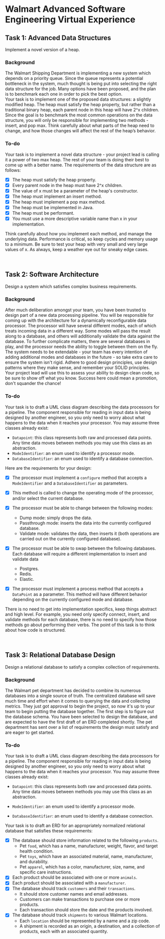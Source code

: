 # Walmart Advanced Software Engineering Virtual Experience

## Task 1: Advanced Data Structures
Implement a novel version of a heap.
### Background
The Walmart Shipping Department is implementing a new system which depends on a priority queue. Since the queue represents a potential bottleneck in the system, much thought is being put into selecting the right data structure for the job. Many options have been proposed, and the plan is to benchmark each one in order to pick the best option.   
Your task is to implement one of the proposed data structures: a slightly modified heap. The heap must satisfy the heap property, but rather than a traditional binary heap, each parent node in this heap will have 2^x children. Since the goal is to benchmark the most common operations on the data structure, you will only be responsible for implementing two methods - insert, and pop max. Think carefully about what parts of the heap need to change, and how those changes will affect the rest of the heap’s behavior.

### To-do
Your task is to implement a novel data structure - your project lead is calling it a power of two max heap. The rest of your team is doing their best to come up with a better name. The requirements of the data structure are as follows:

- [x] The heap must satisfy the heap property.
- [x] Every parent node in the heap must have 2^x children.
- [x] The value of x must be a parameter of the heap's constructor.
- [x] The heap must implement an insert method.
- [x] The heap must implement a pop max method.
- [x] The heap must be implemented in Java.
- [x] The heap must be performant.
- [x] You must use a more descriptive variable name than x in your implementation.  

Think carefully about how you implement each method, and manage the underlying data. Performance is critical, so keep cycles and memory usage to a minimum. Be sure to test your heap with very small and very large values of x. As always, keep a weather eye out for sneaky edge cases.

<br/>

## Task 2: Software Architecture
Design a system which satisfies complex business requirements.
### Background
After much deliberation amongst your team, you have been trusted to design part of a new data processing pipeline. You will be responsible for coming up with the architecture for a dynamically reconfigurable data processor. The processor will have several different modes, each of which treats incoming data in a different way. Some modes will pass the result along to a database, and others will additionally validate the data against the database. To further complicate matters, there are several databases in play, and the processor needs the ability to toggle between them on the fly. The system needs to be extendable - your team has every intention of adding additional modes and databases in the future - so take extra care to ensure the system isn't rigid. Adhere to good design principles, use design patterns where they make sense, and remember your SOLID principles. Your project lead will use this to assess your ability to design clean code, so be sure to show off what you know. Success here could mean a promotion, don't squander the chance!

### To-do
Your task is to draft a UML class diagram describing the data processors for a pipeline. The component responsible for reading in input data is being designed by another engineer, so you only need to worry about what happens to the data when it reaches your processor. You may assume three classes already exist:   

- `Datapoint`: this class represents both raw and processed data points. Any time data moves between methods you may use this class as an abstraction.
- `ModeIdentifier`: an enum used to identify a processor mode.
- `DatabaseIdentifier`: an enum used to identify a database connection.

Here are the requirements for your design:

- [x] The processor must implement a `configure` method that accepts a `ModeIdentifier` and a `DatabaseIdentifier` as parameters. 
- [x] This method is called to change the operating mode of the processor, and/or select the current database.
- [x] The processor must be able to change between the following modes:
    - Dump mode: simply drops the data.
    - Passthrough mode: inserts the data into the currently configured database.
    - Validate mode: validates the data, then inserts it (both operations are carried out on the currently configured database).

- [x] The processor must be able to swap between the following databases. Each database will require a different implementation to insert and validate data
    - Postgres.
    - Redis.
    - Elastic.

- [x] The processor must implement a process method that accepts a `DataPoint` as a parameter.
This method will have different behavior depending on the currently configured mode and database.

There is no need to get into implementation specifics, keep things abstract and high level. For example, you need only specify connect, insert, and validate methods for each database, there is no need to specify how those methods go about performing their verbs. The point of this task is to think about how code is structured. 

<br/>

## Task 3: Relational Database Design
Design a relational database to satisfy a complex collection of requirements.
### Background
The Walmart pet department has decided to combine its numerous databases into a single source of truth. The centralized database will save much time and effort when it comes to querying the data and collecting metrics. They just got approval to begin the project, so now it's up to your team to begin putting the database together. The first step is to figure out the database schema. You have been selected to design the database, and are expected to have the first draft of an ERD completed shortly. The pet department has sent over a list of requirements the design must satisfy and are eager to get started.

### To-do
Your task is to draft a UML class diagram describing the data processors for a pipeline. The component responsible for reading in input data is being designed by another engineer, so you only need to worry about what happens to the data when it reaches your processor. You may assume three classes already exist:

- `Datapoint`: this class represents both raw and processed data points. Any time data moves between methods you may use this class as an abstraction.

- `ModeIdentifier`: an enum used to identify a processor mode.

- `DatabaseIdentifier`: an enum used to identify a database connection.

Your task is to draft an ERD for an appropriately normalized relational database that satisfies these requirements:

- [x] The database should store information related to the following `products`.
    - Pet `food`, which has a name, manufacturer, weight, flavor, and target health condition.
    - Pet `toys`, which have an associated material, name, manufacturer, and durability.
    - Pet `apparel`, which has a color, manufacturer, size, name, and specific care instructions.
- [x] Each product should be associated with one or more `animals`.
- [x] Each product should be associated with a `manufacturer`.
- [x] The database should track `customers` and their `transactions`.
    - It should store customer names and email addresses.
    - Customers can make transactions to purchase one or more products.
    - Each transaction should store the date and the products involved.
- [x] The database should track `shipments` to various Walmart locations.
    - Each `location` should be represented by a name and a zip code.
    - A shipment is recorded as an origin, a destination, and a collection of products, each with an associated quantity.